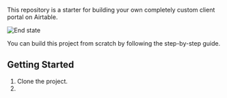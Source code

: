 This repository is a starter for building your own completely custom client portal on Airtable.

![End state](https://dev.to/syncinc/build-a-custom-client-portal-on-airtable-using-sync-inc-with-react-3d49)

You can build this project from scratch by following the step-by-step guide.

## Getting Started

1. Clone the project.
2. 
